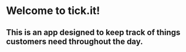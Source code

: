 # Welcome to tick.it!

## This is an app designed to keep track of things customers need throughout the day.
